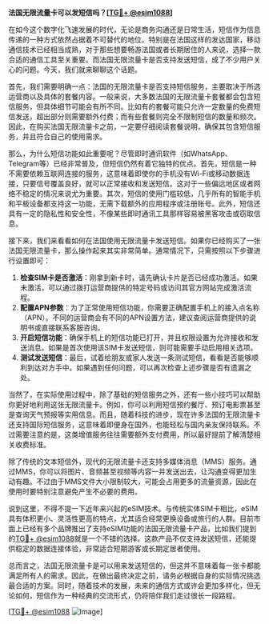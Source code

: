 **法国无限流量卡可以发短信吗？[[TG💪+ @esim1088](https://t.me/s/esim1088)]**

在如今这个数字化飞速发展的时代，无论是商务沟通还是日常生活，短信作为信息传递的一种方式依然占据着不可替代的地位。特别是在法国这样的发达国家，移动通信技术已经相当成熟，对于那些想要畅游法国或者长期居住的人来说，选择一款合适的通信工具至关重要。而法国无限流量卡是否支持发送短信，成了不少用户关心的问题。今天，我们就来聊聊这个话题。

首先，我们需要明确一点：法国的无限流量卡是否支持短信服务，主要取决于所选运营商以及具体的套餐内容。一般来说，大多数法国的无限流量卡套餐都会包含短信服务，但具体细节可能会有所不同。比如有的套餐可能只允许一定数量的免费短信发送，超出部分则需要额外付费；而有些套餐则完全不限制短信的数量和频次。因此，在购买法国无限流量卡之前，一定要仔细阅读套餐说明，确保其包含短信服务，并且符合自己的使用需求。

那么，为什么短信功能如此重要呢？尽管即时通讯软件（如WhatsApp、Telegram等）已经非常普及，但短信仍然有着它独特的优点。首先，短信是一种不需要依赖互联网连接的服务，这意味着即使你的手机没有Wi-Fi或移动数据连接，只要信号覆盖良好，就可以正常接收和发送短信。这对于一些偏远地区或者网络不稳定的情况来说尤为重要。其次，短信的使用门槛较低，几乎所有的智能手机和平板设备都支持这一功能，无需下载额外的应用程序或注册账号。此外，短信还具有一定的隐私性和安全性，不像某些即时通讯工具那样容易被黑客攻击或窃取信息。

接下来，我们来看看如何在法国使用无限流量卡发送短信。如果你已经购买了一张法国无限流量卡，那么操作起来其实非常简单。通常情况下，只需按照以下步骤进行设置即可：

1. **检查SIM卡是否激活**：刚拿到新卡时，请先确认卡片是否已经成功激活。如果未激活，可以通过拨打运营商提供的特定号码或访问其官方网站完成激活流程。
2. **配置APN参数**：为了正常使用短信功能，你需要正确配置手机上的接入点名称（APN）。不同的运营商会有不同的APN设置方法，建议查阅运营商提供的说明书或直接联系客服咨询。
3. **开启短信功能**：确保手机上的短信功能已打开，并且权限设置为允许接收和发送消息。如果是首次使用该SIM卡发送短信，则可能需要手动启用相关选项。
4. **测试发送短信**：最后，试着给朋友或家人发送一条测试短信，看看是否能够顺利到达对方手中。如果遇到任何问题，可以再次检查上述步骤是否有遗漏之处。

当然了，在实际使用过程中，除了基础的短信服务之外，还有一些小技巧可以帮助你更好地利用这张无限流量卡。例如，你可以利用短信预约餐厅、预订电影票甚至是查询天气预报等实用信息。而且，随着科技的进步，现在许多法国的无限流量卡还支持国际短信服务，这意味着即便身在国外，也能轻松与国内亲友保持联系。不过需要注意的是，这类增值服务往往需要额外支付费用，所以最好提前了解清楚相关收费标准。

除了传统的文本短信外，现代的无限流量卡还支持多媒体消息（MMS）服务。通过MMS，你可以将图片、音频甚至视频等内容一并发送出去，让沟通变得更加生动有趣。不过由于MMS文件大小限制较大，可能会占用更多的流量资源，因此在使用时要特别注意避免产生不必要的费用。

说到这里，不得不提一下近年来兴起的eSIM技术。与传统实体SIM卡相比，eSIM具有体积更小、灵活性更高的特点，尤其适合经常更换设备或旅行的人群。目前市面上已经有多个品牌推出了支持eSIM功能的法国无限流量卡产品，比如我们提到的[TG💪+ @esim1088](https://t.me/s/esim1088)就是一个不错的选择。这款产品不仅支持发送短信，还能提供稳定的数据连接体验，非常适合短期游客或长期定居者使用。

总而言之，法国无限流量卡是可以用来发送短信的，但这并不意味着每一张卡都能满足所有人的需求。因此，在做出最终决定之前，请务必根据自身的实际情况挑选最合适的方案。同时，随着技术的发展，未来的通信方式或许会更加多样化，但无论如何，短信作为一种经典的交流形式，仍将陪伴我们走过很长一段路程。

[[TG💪+ @esim1088](https://t.me/s/esim1088) ![Image](https://i.postimg.cc/4NQfJmqS/Snipaste-2025-05-13-00-14-12.png)]